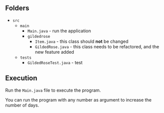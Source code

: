 ## Folders

- `src`
  - `main`
    - `Main.java` - run the application
    - `gildedrose`
      - `Item.java` - this class should **not** be changed
      - `GildedRose.java` - this class needs to be refactored, and the new feature added
  - `tests`
    - `GildedRoseTest.java` - test

## Execution

Run the `Main.java` file to execute the program.

You can run the program with any number as argument to increase the number of days.
